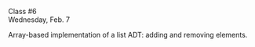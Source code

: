 <div class="lecture2">

<div class="column_date">
<p markdown="block">

Class #6<br> 
Wednesday, Feb. 7
</p>
</div>
<div class="column_materials">
<p markdown="block">

Array-based implementation of a list ADT: adding and removing elements. 

</p>
</div>

<div class="column_assign">
<p markdown="block">



</p>
</div>

</div>

